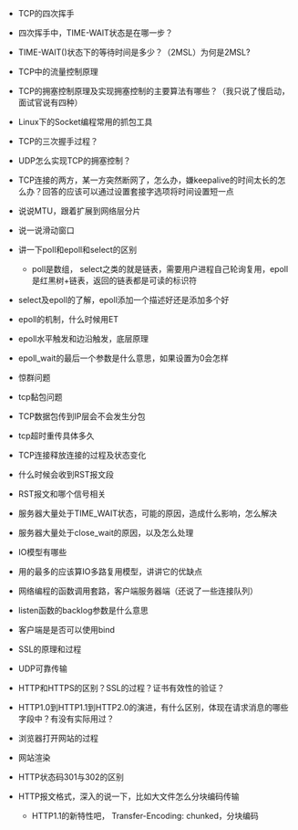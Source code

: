 - TCP的四次挥手
- 四次挥手中，TIME-WAIT状态是在哪一步？
- TIME-WAIT()状态下的等待时间是多少？（2MSL）为何是2MSL?
- TCP中的流量控制原理
- TCP的拥塞控制原理及实现拥塞控制的主要算法有哪些？（我只说了慢启动，面试官说有四种）
- Linux下的Socket编程常用的抓包工具

- TCP的三次握手过程？
- UDP怎么实现TCP的拥塞控制？

- TCP连接的两方，某一方突然断网了，怎么办，嫌keepalive的时间太长的怎么办？回答的应该可以通过设置套接字选项将时间设置短一点

- 说说MTU，跟着扩展到网络层分片
- 说一说滑动窗口

- 讲一下poll和epoll和select的区别
   - poll是数组， select之类的就是链表，需要用户进程自己轮询复用，epoll是红黑树+链表，返回的链表都是可读的标识符 

- select及epoll的了解，epoll添加一个描述好还是添加多个好
- epoll的机制，什么时候用ET
- epoll水平触发和边沿触发，底层原理

- epoll_wait的最后一个参数是什么意思，如果设置为0会怎样

- 惊群问题

- tcp黏包问题
- TCP数据包传到IP层会不会发生分包
- tcp超时重传具体多久

- TCP连接释放连接的过程及状态变化

- 什么时候会收到RST报文段
- RST报文和哪个信号相关

- 服务器大量处于TIME_WAIT状态，可能的原因，造成什么影响，怎么解决

- 服务器大量处于close_wait的原因，以及怎么处理

- IO模型有哪些

- 用的最多的应该算IO多路复用模型，讲讲它的优缺点

- 网络编程的函数调用套路，客户端服务器端（还说了一些连接队列）
- listen函数的backlog参数是什么意思
- 客户端是是否可以使用bind

- SSL的原理和过程

- UDP可靠传输

- HTTP和HTTPS的区别？SSL的过程？证书有效性的验证？

- HTTP1.0到HTTP1.1到HTTP2.0的演进，有什么区别，体现在请求消息的哪些字段中？有没有实际用过？



- 浏览器打开网站的过程

- 网站渲染

- HTTP状态码301与302的区别

- HTTP报文格式，深入的说一下，比如大文件怎么分块编码传输
  - HTTP1.1的新特性吧， Transfer-Encoding: chunked，分块编码